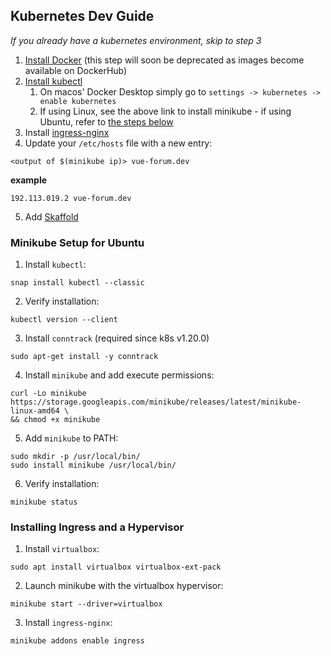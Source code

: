 ## Kubernetes Dev Guide
*If you already have a kubernetes environment, skip to step 3*

1. [Install Docker](https://docs.docker.com/get-docker/) (this step will soon be deprecated as images become available on DockerHub)
2. [Install kubectl](https://kubernetes.io/docs/tasks/tools/install-kubectl/)
    1. On macos' Docker Desktop simply go to `settings -> kubernetes -> enable kubernetes`
    2. If using Linux, see the above link to install minikube - if using Ubuntu, refer to [the steps below](#ubuntu)
3. Install [ingress-nginx](https://kubernetes.github.io/ingress-nginx/deploy/)
4. Update your `/etc/hosts` file with a new entry:
```
<output of $(minikube ip)> vue-forum.dev
```

**example**
```
192.113.019.2 vue-forum.dev
```

5. Add [Skaffold](https://skaffold.dev/)

### <a name="ubuntu"></a> Minikube Setup for Ubuntu

1. Install `kubectl`:
```
snap install kubectl --classic
```

2. Verify installation:
```
kubectl version --client
```

3. Install `conntrack` (required since k8s v1.20.0)
```
sudo apt-get install -y conntrack
```

4. Install `minikube` and add execute permissions:
```
curl -Lo minikube https://storage.googleapis.com/minikube/releases/latest/minikube-linux-amd64 \
&& chmod +x minikube
```

5. Add `minikube` to PATH:
```
sudo mkdir -p /usr/local/bin/
sudo install minikube /usr/local/bin/
```

6. Verify installation:
```
minikube status
```

### Installing Ingress and a Hypervisor

1. Install `virtualbox`:
```
sudo apt install virtualbox virtualbox-ext-pack
```

2. Launch minikube with the virtualbox hypervisor:
```
minikube start --driver=virtualbox
```

3. Install `ingress-nginx`:
```
minikube addons enable ingress
```
